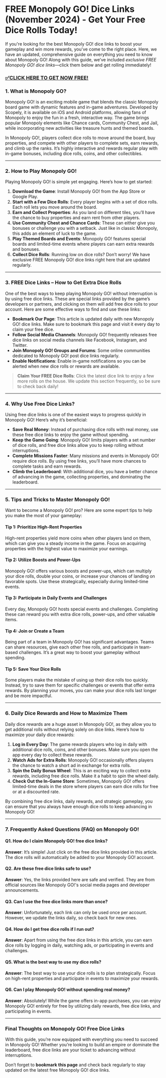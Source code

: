 # FREE Monopoly GO! Dice Links (November 2024) - Get Your Free Dice Rolls Today!

If you're looking for the best Monopoly GO! dice links to boost your gameplay and win more rewards, you've come to the right place. Here, we have an updated, comprehensive guide on everything you need to know about Monopoly GO! Along with this guide, we’ve included *exclusive FREE Monopoly GO! dice links*—click them below and get rolling immediately!

### [✅CLICK HERE TO GET NOW FREE!](https://freeforyou.xyz/monopoly/go/)

### 1. What is Monopoly GO?

Monopoly GO! is an exciting mobile game that blends the classic Monopoly board game with dynamic features and in-game adventures. Developed by Scopely, it is available on iOS and Android platforms, allowing fans of Monopoly to enjoy the fun in a fresh, interactive way. The game brings popular Monopoly elements like Chance cards, Community Chest, and Jail, while incorporating new activities like treasure hunts and themed boards.

In Monopoly GO!, players collect dice rolls to move around the board, buy properties, and compete with other players to complete sets, earn rewards, and climb up the ranks. It’s highly interactive and rewards regular play with in-game bonuses, including dice rolls, coins, and other collectibles.

---

### 2. How to Play Monopoly GO!

Playing Monopoly GO! is simple yet engaging. Here’s how to get started:

1. **Download the Game**: Install Monopoly GO! from the App Store or Google Play.
2. **Start with a Few Dice Rolls**: Every player begins with a set of dice rolls. Each roll lets you move around the board.
3. **Earn and Collect Properties**: As you land on different tiles, you’ll have the chance to buy properties and earn rent from other players.
4. **Use Community Chest and Chance Cards**: These can either give you bonuses or challenge you with a setback. Just like in classic Monopoly, this adds an element of luck to the game.
5. **Play Themed Boards and Events**: Monopoly GO! features special boards and limited-time events where players can earn extra rewards and bonuses.
6. **Collect Dice Rolls**: Running low on dice rolls? Don’t worry! We have exclusive FREE Monopoly GO! dice links right here that are updated regularly.

---

### 3. FREE Dice Links – How to Get Extra Dice Rolls

One of the best ways to keep playing Monopoly GO! without interruption is by using free dice links. These are special links provided by the game’s developers or partners, and clicking on them will add free dice rolls to your account. Here are some effective ways to find and use these links:

- **Bookmark Our Page**: This article is updated daily with new Monopoly GO! dice links. Make sure to bookmark this page and visit it every day to claim your free dice.
- **Follow Social Media Channels**: Monopoly GO! frequently releases free dice links on social media channels like Facebook, Instagram, and Twitter.
- **Join Monopoly GO! Groups and Forums**: Some online communities dedicated to Monopoly GO! post dice links regularly.
- **Enable Notifications**: Enable in-game notifications so you can be alerted when new dice rolls or rewards are available.

> **Claim Your FREE Dice Rolls**: Click the latest dice link to enjoy a few more rolls on the house. We update this section frequently, so be sure to check back daily!

---

### 4. Why Use Free Dice Links?

Using free dice links is one of the easiest ways to progress quickly in Monopoly GO! Here’s why it’s beneficial:

- **Save Real Money**: Instead of purchasing dice rolls with real money, use these free dice links to enjoy the game without spending.
- **Keep the Game Going**: Monopoly GO! limits players with a set number of dice rolls, and free dice links allow you to keep rolling without interruptions.
- **Complete Missions Faster**: Many missions and events in Monopoly GO! require dice rolls. By using free links, you’ll have more chances to complete tasks and earn rewards.
- **Climb the Leaderboard**: With additional dice, you have a better chance of advancing in the game, collecting properties, and dominating the leaderboard.

---

### 5. Tips and Tricks to Master Monopoly GO!

Want to become a Monopoly GO! pro? Here are some expert tips to help you make the most of your gameplay:

#### Tip 1: Prioritize High-Rent Properties
High-rent properties yield more coins when other players land on them, which can give you a steady income in the game. Focus on acquiring properties with the highest value to maximize your earnings.

#### Tip 2: Utilize Boosts and Power-Ups
Monopoly GO! offers various boosts and power-ups, which can multiply your dice rolls, double your coins, or increase your chances of landing on favorable spots. Use these strategically, especially during limited-time events.

#### Tip 3: Participate in Daily Events and Challenges
Every day, Monopoly GO! hosts special events and challenges. Completing these can reward you with extra dice rolls, power-ups, and other valuable items.

#### Tip 4: Join or Create a Team
Being part of a team in Monopoly GO! has significant advantages. Teams can share resources, give each other free rolls, and participate in team-based challenges. It’s a great way to boost your gameplay without spending.

#### Tip 5: Save Your Dice Rolls
Some players make the mistake of using up their dice rolls too quickly. Instead, try to save them for specific challenges or events that offer extra rewards. By planning your moves, you can make your dice rolls last longer and be more impactful.

---

### 6. Daily Dice Rewards and How to Maximize Them

Daily dice rewards are a huge asset in Monopoly GO!, as they allow you to get additional rolls without relying solely on dice links. Here’s how to maximize your daily dice rewards:

1. **Log in Every Day**: The game rewards players who log in daily with additional dice rolls, coins, and other bonuses. Make sure you open the app every day to collect these rewards.
2. **Watch Ads for Extra Rolls**: Monopoly GO! occasionally offers players the chance to watch a short ad in exchange for extra rolls.
3. **Spin the Daily Bonus Wheel**: This is an exciting way to collect extra rewards, including free dice rolls. Make it a habit to spin the wheel daily.
4. **Check Out the In-Game Store**: Sometimes, Monopoly GO! offers limited-time deals in the store where players can earn dice rolls for free or at a discounted rate. 

By combining free dice links, daily rewards, and strategic gameplay, you can ensure that you always have enough dice rolls to keep advancing in Monopoly GO!

---

### 7. Frequently Asked Questions (FAQ) on Monopoly GO!

#### Q1. How do I claim Monopoly GO! free dice links?

**Answer**: It’s simple! Just click on the free dice links provided in this article. The dice rolls will automatically be added to your Monopoly GO! account.

#### Q2. Are these free dice links safe to use?

**Answer**: Yes, the links provided here are safe and verified. They are from official sources like Monopoly GO!'s social media pages and developer announcements.

#### Q3. Can I use the free dice links more than once?

**Answer**: Unfortunately, each link can only be used once per account. However, we update the links daily, so check back for new ones.

#### Q4. How do I get free dice rolls if I run out?

**Answer**: Apart from using the free dice links in this article, you can earn dice rolls by logging in daily, watching ads, or participating in events and challenges.

#### Q5. What is the best way to use my dice rolls?

**Answer**: The best way to use your dice rolls is to plan strategically. Focus on high-rent properties and participate in events to maximize your rewards.

#### Q6. Can I play Monopoly GO! without spending real money?

**Answer**: Absolutely! While the game offers in-app purchases, you can enjoy Monopoly GO! entirely for free by utilizing daily rewards, free dice links, and participating in events.

---

### Final Thoughts on Monopoly GO! Free Dice Links

With this guide, you’re now equipped with everything you need to succeed in Monopoly GO! Whether you’re looking to build an empire or dominate the leaderboard, free dice links are your ticket to advancing without interruptions.

Don’t forget to **bookmark this page** and check back regularly to stay updated on the latest free Monopoly GO! dice links.
